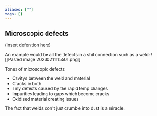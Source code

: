 ```yaml
---
aliases: [""]
tags: []
---
```


## Microscopic defects

(insert defenition here)

An example would be all the defects in a shit connection such as a weld:
![[Pasted image 20230211115501.png]]

Tones of microscopic defects:
- Cavitys between the weld and material
- Cracks in both
- Tiny defects caused by the rapid temp changes
- Impurities leading to gaps which become cracks
- Oxidised material creating issues

The fact that welds don't just crumble into dust is a miracle.
